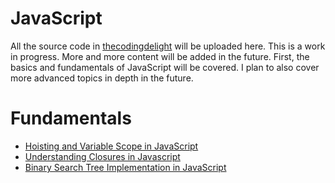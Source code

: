 # JavaScript

All the source code in <a href="http://thecodingdelight.com">thecodingdelight</a> will be uploaded here. This is a work in progress. More and more content will be added in the future. First, the basics and fundamentals of JavaScript will be covered. I plan to also cover more advanced topics in depth in the future. 

# Fundamentals

* <a href="http://thecodingdelight.com/variable-scope-hoisting-javascript/">Hoisting and Variable Scope in JavaScript</a>
* <a href="http://thecodingdelight.com/understanding-closures-javascript/">Understanding Closures in Javascript</a>
* <a href="https://github.com/JWLee89/The-Coding-Delight/tree/master/JavaScript/Data-Structures/Binary-Search-Tree">Binary Search Tree Implementation in JavaScript</a>
